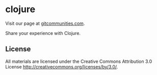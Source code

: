 # clojure

Visit our page at [gitcommunities.com](http://gitcommunities.com/communities/clojure).

Share your experience with Clojure.
## License
All materials are licensed under the Creative Commons Attribution 3.0 License
http://creativecommons.org/licenses/by/3.0/.